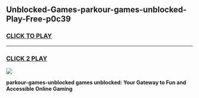 
## Unblocked-Games-parkour-games-unblocked-Play-Free-p0c39
<h3>
<a href="https://premium76.site?title=parkour-games-unblocked&ref=20M">CLICK TO PLAY</a></h3>
<hr>

<h3>
<a href="https://premium76.site?title=parkour-games-unblocked&ref=20M">CLICK 2 PLAY</a>
  
</h3>

<a href="https://premium76.site?title=parkour-games-unblocked&ref=19M"><img src="https://clearcache.store/games.png"></a>


**parkour-games-unblocked games unblocked: Your Gateway to Fun and Accessible Online Gaming**
